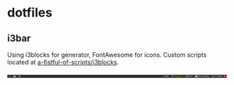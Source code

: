 dotfiles
========

i3bar
-----
Using i3blocks for generator, FontAwesome for icons. Custom scripts located at [a-fistful-of-scripts/i3blocks](https://github.com/ranisalt/a-fistful-of-scripts/tree/master/i3blocks).

![i3bar](i3bar.png)
